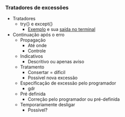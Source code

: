 ### Tratadores de excessões
- Tratadores
  - try{} e except{}
    - [Exemplo]() e sua [saída no terminal]()
- Continuação após o erro
  - Propagação
    - Até onde
    - Controle
  - Indicativos
    - Descritivo ou apenas aviso
  - Tratamento
    - Consertar = díficil
    - Possível nova excessão
  - Especificação de excessão pelo programador
    - gdr
  - Pré definida
    - Correção pelo programador ou pré-definida
  - Temporariamente desligar
    - Possível?

